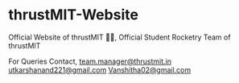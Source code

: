 # thrustMIT-Website
Official Website of thrustMIT 🚀🚀, Official Student Rocketry Team of thrustMIT

For Queries Contact,
team.manager@thrustmit.in
utkarshanand221@gmail.com
Vanshitha02@gmail.com
